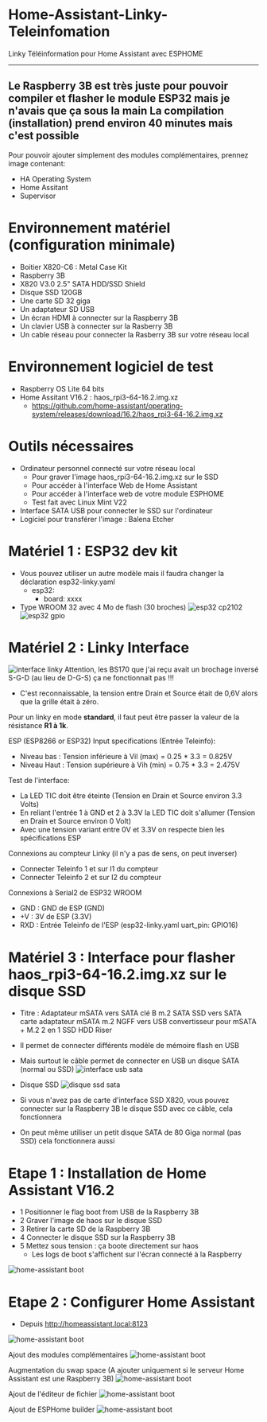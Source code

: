 # Home-Assistant-Linky-Teleinfomation
 Linky Téléinformation pour Home Assistant avec ESPHOME

 ----------------------------------------------------------------------------------------------------------------
 Le Raspberry 3B est très juste pour pouvoir compiler et flasher le module ESP32 mais je n'avais que ça sous la main
 La compilation (installation) prend environ 40 minutes mais c'est possible
 ----------------------------------------------------------------------------------------------------------------

 Pour pouvoir ajouter simplement des modules complémentaires, prennez image contenant:
 - HA Operating System
 - Home Assitant
 - Supervisor
 
# Environnement matériel (configuration minimale)
- Boitier X820-C6 : Metal Case Kit
- Raspberry 3B
- X820 V3.0 2.5" SATA HDD/SSD Shield
- Disque SSD 120GB 
- Une carte SD 32 giga
- Un adaptateur SD USB
- Un écran HDMI à connecter sur la Raspberry 3B
- Un clavier USB à connecter sur la Rasberry 3B
- Un cable réseau pour connecter la Rasberry 3B sur votre réseau local

# Environnement logiciel de test
- Raspberry OS Lite 64 bits
- Home Assitant  V16.2 : haos_rpi3-64-16.2.img.xz
  - https://github.com/home-assistant/operating-system/releases/download/16.2/haos_rpi3-64-16.2.img.xz

# Outils nécessaires
- Ordinateur personnel connecté sur votre réseau local
  - Pour graver l'image haos_rpi3-64-16.2.img.xz sur le SSD
  - Pour accéder à l'interface Web de Home Assistant
  - Pour accéder à l'interface web de votre module ESPHOME
  - Test fait avec Linux Mint V22
- Interface SATA USB pour connecter le SSD sur l'ordinateur
- Logiciel pour transférer l'image : Balena Etcher

# Matériel 1 : ESP32 dev kit
- Vous pouvez utiliser un autre modèle mais il faudra changer la déclaration esp32-linky.yaml
  - esp32:
    - board: xxxx
- Type WROOM 32 avec 4 Mo de flash (30 broches)
![esp32 cp2102](docs/ESP32S-30P-CP2102-MicroUSB.png) 
![esp32 gpio](docs/ESP32-dev-kit-30pins-pinout.png)

# Matériel 2 : Linky Interface
![interface linky](docs/schema-interface-linky.png)
Attention, les BS170 que j'ai reçu avait un brochage inversé S-G-D (au lieu de D-G-S) ça ne fonctionnait pas !!!
- C'est reconnaissable, la tension entre Drain et Source était de 0,6V alors que la grille était à zéro.

Pour un linky en mode <b>standard</b>, il faut peut être passer la valeur de la résistance <B>R1 à 1k</b>.

ESP (ESP8266 or ESP32) Input specifications (Entrée Teleinfo):
- Niveau bas : Tension inférieure à Vil (max) = 0.25 * 3.3 = 0.825V
- Niveau Haut : Tension supérieure à Vih (min) = 0.75 * 3.3 = 2.475V

Test de l'interface:
- La LED TIC doit être éteinte (Tension en Drain et Source environ 3.3 Volts)
- En reliant l'entrée 1 à GND et 2 à 3.3V la LED TIC doit s'allumer (Tension en Drain et Source environ 0 Volt)
- Avec une tension variant entre 0V et 3.3V on respecte bien les spécifications ESP

Connexions au compteur Linky (il n'y a pas de sens, on peut inverser)
- Connecter Teleinfo 1 et sur I1 du compteur
- Connecter Teleinfo 2 et sur I2 du compteur

Connexions à Serial2 de ESP32 WROOM
- GND : GND de ESP (GND) 
- +V  : 3V  de ESP (3.3V)
- RXD : Entrée Teleinfo de l'ESP (esp32-linky.yaml uart_pin: GPIO16)

# Matériel 3 : Interface pour flasher haos_rpi3-64-16.2.img.xz sur le disque SSD
- Titre : Adaptateur mSATA vers SATA clé B m.2 SATA SSD vers SATA carte adaptateur mSATA m.2 NGFF vers USB convertisseur pour mSATA + M.2 2 en 1 SSD HDD Riser
- Il permet de connecter différents modèle de mémoire flash en USB
- Mais surtout le câble permet de connecter en USB un disque SATA (normal ou SSD) 
![interface usb sata](docs/Cable-Interface-USB-SATA.png)

- Disque SSD
![disque ssd sata](docs/Disque-SDD-SATA.png)
- Si vous n'avez pas de carte d'interface SSD X820, vous pouvez connecter sur la Raspberry 3B le disque SSD avec ce câble, cela fonctionnera
- On peut même utiliser un petit disque SATA de 80 Giga normal (pas SSD) cela fonctionnera aussi

# Etape 1 : Installation de Home Assistant V16.2
- 1 Positionner le flag boot from USB de la Raspberry 3B
- 2 Graver l'image de haos sur le disque SSD
- 3 Retirer la carte SD de la Raspberry 3B
- 4 Connecter le disque SSD sur la Raspberry 3B
- 5 Mettez sous tension : ça boote directement sur haos
  - Les logs de boot s'affichent sur l'écran connecté à la Raspberry 

![home-assistant boot](docs/HomeAssistant-01-boot.png)

# Etape 2 : Configurer Home Assistant
- Depuis http://homeassistant.local:8123

![home-assistant boot](docs/HomeAssistant-02-Compte.png)

Ajout des modules complémentaires
![home-assistant boot](docs/HomeAssistant-03-ModulesComplémentaires.png)

Augmentation du swap space (A ajouter uniquement si le serveur Home Assistant est une Raspberry 3B)
![home-assistant boot](docs/HomeAssistant-04-SwapSpace.png)

Ajout de l'éditeur de fichier
![home-assistant boot](docs/HomeAssistant-05-EditeurDeFichier.png)

Ajout de ESPHome builder
![home-assistant boot](docs/HomeAssistant-06-ESPHome.png)






